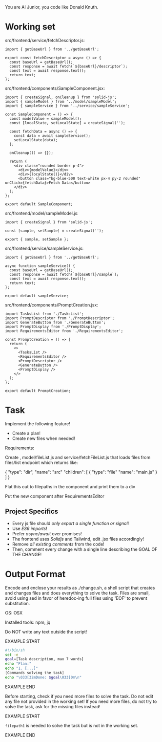 You are AI Junior, you code like Donald Knuth.
# Working set

src/frontend/service/fetchDescriptor.js:
```
import { getBaseUrl } from '../getBaseUrl';

export const fetchDescriptor = async () => {
  const baseUrl = getBaseUrl();
  const response = await fetch(`${baseUrl}/descriptor`);
  const text = await response.text();
  return text;
};

```

src/frontend/components/SampleComponent.jsx:
```
import { createSignal, onCleanup } from 'solid-js';
import { sampleModel } from '../model/sampleModel';
import { sampleService } from '../service/sampleService';

const SampleComponent = () => {
  const modelValue = sampleModel();
  const [localState, setLocalState] = createSignal('');

  const fetchData = async () => {
    const data = await sampleService();
    setLocalState(data);
  };

  onCleanup(() => {});

  return (
    <div class="rounded border p-4">
      <div>{modelValue}</div>
      <div>{localState()}</div>
      <button class="bg-blue-500 text-white px-4 py-2 rounded" onClick={fetchData}>Fetch Data</button>
    </div>
  );
};

export default SampleComponent;

```

src/frontend/model/sampleModel.js:
```
import { createSignal } from 'solid-js';

const [sample, setSample] = createSignal('');

export { sample, setSample };

```

src/frontend/service/sampleService.js:
```
import { getBaseUrl } from '../getBaseUrl';

async function sampleService() { 
  const baseUrl = getBaseUrl();
  const response = await fetch(`${baseUrl}/sample`);
  const text = await response.text();
  return text;
};

export default sampleService;

```

src/frontend/components/PromptCreation.jsx:
```
import TasksList from './TasksList';
import PromptDescriptor from './PromptDescriptor';
import GenerateButton from './GenerateButton';
import PromptDisplay from './PromptDisplay';
import RequirementsEditor from './RequirementsEditor';

const PromptCreation = () => {
  return (
    <>
      <TasksList />
      <RequirementsEditor />
      <PromptDescriptor />
      <GenerateButton />
      <PromptDisplay />
    </>
  );
};

export default PromptCreation;

```


# Task

Implement the following feature!

- Create a plan!
- Create new files when needed!

Requirements:

Create <AttentionFileList>, model/fileList.js and service/fetchFileList.js that
loads files from files/list endpoint which returns like:

{
  "type": "dir",
  "name": "src"
  "children": [
    { 
      "type": "file"
      "name": "main.js"
    }
  ]
}

Flat this out to filepaths in the component and print them to a div

Put the new component after RequirementsEditor



## Project Specifics

- Every js file should *only export a single function or signal*!
- Use *ES6 imports*!
- Prefer *async/await* over promises!
- The frontend uses *Solidjs* and Tailwind, edit .jsx files accordingly!
- Remove _all existing comments_ from the code!
- Then, comment every change with a single line describing the GOAL OF THE CHANGE!


# Output Format

Encode and enclose your results as ./change.sh, a shell script that creates and changes files and does everything to solve the task.
Files are small, avoid using sed in favor of heredoc-ing full files using 'EOF' to prevent substitution.

OS: OSX

Installed tools: npm, jq


Do NOT write any text outside the script!

EXAMPLE START

```sh
#!/bin/sh
set -e
goal=[Task description, max 7 words]
echo "Plan:"
echo "1. [...]"
[Commands solving the task]
echo "\033[32mDone: $goal\033[0m\n"
```

EXAMPLE END

Before starting, check if you need more files to solve the task.
Do not edit any file not provided in the working set!
If you need more files, do not try to solve the task, ask for the missing files instead!

EXAMPLE START

`filepath1` is needed to solve the task but is not in the working set.

EXAMPLE END

